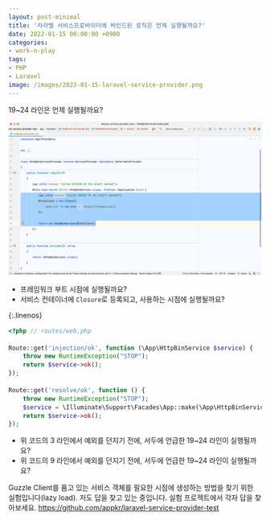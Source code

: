 ```yaml
---
layout: post-minimal
title: '라라벨 서비스프로바이더에 바인드된 로직은 언제 실행될까요?'
date: 2022-01-15 00:00:00 +0900
categories:
- work-n-play
tags:
- PHP
- Laravel
image: /images/2022-01-15-laravel-service-provider.png
---
```


19~24 라인은 언제 실행될까요?

![](/images/2022-01-15-laravel-service-provider.png)

- 프레임워크 부트 시점에 실행될까요?
- 서비스 컨테이너에 `Closure`로 등록되고, 사용하는 시점에 실행될까요?

{:.linenos}
```php
<?php // routes/web.php

Route::get('injection/ok', function (\App\HttpBinService $service) {
    throw new RuntimeException("STOP");
    return $service->ok();
});

Route::get('resolve/ok', function () {
    throw new RuntimeException("STOP");
    $service = \Illuminate\Support\Facades\App::make(\App\HttpBinService::class);
    return $service->ok();
});
```

- 위 코드의 3 라인에서 예외를 던지기 전에, 서두에 언급한 19~24 라인이 실행될까요?
- 위 코드의 9 라인에서 예외를 던지기 전에, 서두에 언급한 19~24 라인이 실행될까요?

Guzzle Client를 품고 있는 서비스 객체를 필요한 시점에 생성하는 방법을 찾기 위한 실험입니다(lazy load). 저도 답을 찾고 있는 중입니다. 실험 프로젝트에서 각자 답을 찾아보세요.
https://github.com/appkr/laravel-service-provider-test
